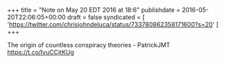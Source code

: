 +++
title = "Note on May 20 EDT 2016 at 18:6"
publishdate = 2016-05-20T22:06:05+00:00
draft = false
syndicated = [ 'https://twitter.com/chrisjohndeluca/status/733780862358171600?s=20' ]
+++

The origin of countless conspiracy theories - PatrickJMT https://t.co/IvuCCjtKUg

